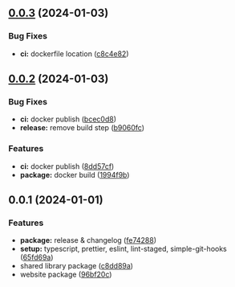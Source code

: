 ## [0.0.3](https://github.com/modernweb-pl/monorepo-typescript/compare/v0.0.2...v0.0.3) (2024-01-03)

### Bug Fixes

- **ci:** dockerfile location ([c8c4e82](https://github.com/modernweb-pl/monorepo-typescript/commit/c8c4e82e546311afacedcd9e80ad5e14a814025c))

## [0.0.2](https://github.com/modernweb-pl/monorepo-typescript/compare/v0.0.1...v0.0.2) (2024-01-03)

### Bug Fixes

- **ci:** docker publish ([bcec0d8](https://github.com/modernweb-pl/monorepo-typescript/commit/bcec0d833e7dfbea3cf6d39424a69e9da2f3db8f))
- **release:** remove build step ([b9060fc](https://github.com/modernweb-pl/monorepo-typescript/commit/b9060fc5bf43d00a3cbd312b9e00eff91e7cb7d0))

### Features

- **ci:** docker publish ([8dd57cf](https://github.com/modernweb-pl/monorepo-typescript/commit/8dd57cfc3a722d9b1dd0ebfff5bd47b0a6fcdf6e))
- **package:** docker build ([1994f9b](https://github.com/modernweb-pl/monorepo-typescript/commit/1994f9b21548c41099f3daca5a09962d532e866a))

## 0.0.1 (2024-01-01)

### Features

- **package:** release & changelog ([fe74288](https://github.com/modernweb-pl/monorepo-typescript/commit/fe74288d5fa5f1c5457154bc403c9370f0cfaa9d))
- **setup:** typescript, prettier, eslint, lint-staged, simple-git-hooks ([65fd69a](https://github.com/modernweb-pl/monorepo-typescript/commit/65fd69a4fba0be8dbabcaab2604641ed6e692d09))
- shared library package ([c8dd89a](https://github.com/modernweb-pl/monorepo-typescript/commit/c8dd89a33a3163761d17563f55d1139bf09944a6))
- website package ([96bf20c](https://github.com/modernweb-pl/monorepo-typescript/commit/96bf20c7e8cdf3bfcc29f2bb153fdcde3b0caca0))
